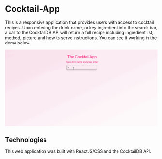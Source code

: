 # Cocktail-App

This is a responsive application that provides users with access to cocktail recipes. Upon entering the drink name, or key ingredient into the search bar, a call to the CocktailDB API will return a full recipe including ingredient list, method, picture and how to serve instructions. You can see it working in the demo below.

![](cocktailApp.gif)

## Technologies

This web application was built with ReactJS/CSS and the CocktailDB API.
